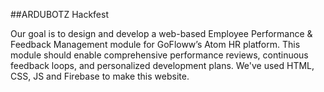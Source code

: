 ##ARDUBOTZ Hackfest

Our goal is to design and develop a web-based Employee Performance & Feedback Management module for GoFloww’s Atom HR platform. This module should enable comprehensive performance reviews, continuous feedback loops, and personalized development plans. We've used HTML, CSS, JS and Firebase to make this website.
